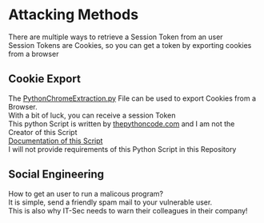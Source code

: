# Attacking Methods

There are multiple ways to retrieve a Session Token from an user  
Session Tokens are Cookies, so you can get a token by exporting cookies from a browser

## Cookie Export

The [PythonChromeExtraction.py](PythonChromeExtraction.py) File can be used to export Cookies from a Browser.  
With a bit of luck, you can receive a session Token  
This python Script is written by [thepythoncode.com](https://www.thepythoncode.com) and I am not the Creator of this Script  
[Documentation of this Script](https://www.thepythoncode.com/article/extract-chrome-cookies-python)  
I will not provide requirements of this Python Script in this Repository

## Social Engineering

How to get an user to run a malicous program?  
It is simple, send a friendly spam mail to your vulnerable user.  
This is also why IT-Sec needs to warn their colleagues in their company!
